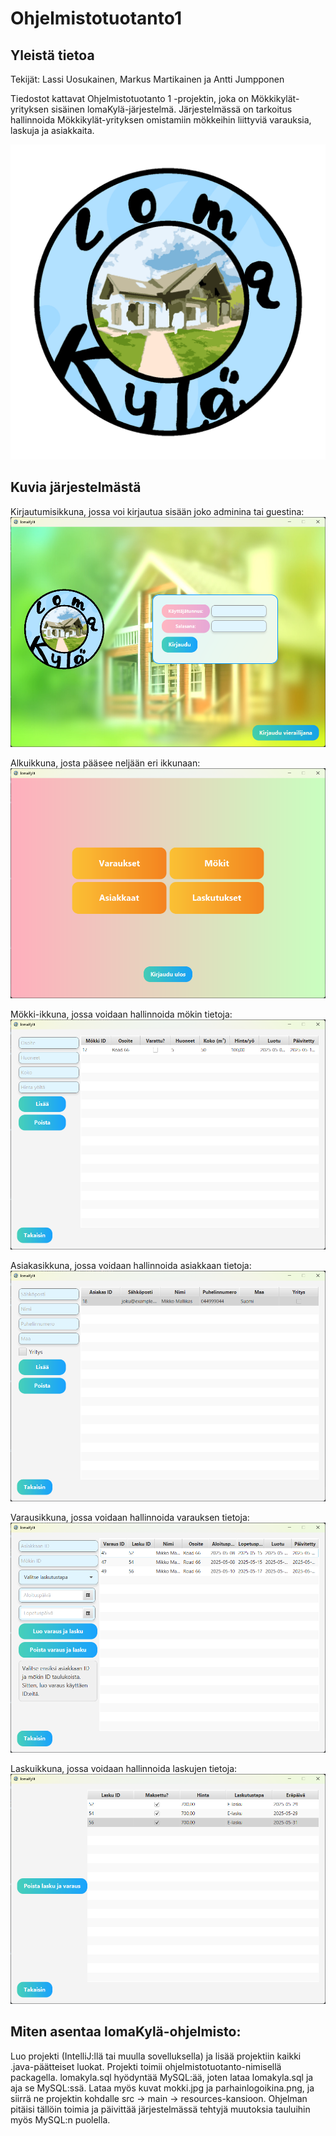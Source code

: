 # Ohjelmistotuotanto1
## Yleistä tietoa
Tekijät: Lassi Uosukainen, Markus Martikainen ja Antti Jumpponen

Tiedostot kattavat Ohjelmistotuotanto 1 -projektin, joka on Mökkikylät-yrityksen sisäinen lomaKylä-järjestelmä. Järjestelmässä on tarkoitus hallinnoida Mökkikylät-yrityksen omistamiin mökkeihin liittyviä varauksia, laskuja ja asiakkaita.

![lomaKylän logo](https://github.com/maraiko/Ohjelmistotuotanto1/blob/main/parhainlogoikina.png?raw=true)

## Kuvia järjestelmästä
Kirjautumisikkuna, jossa voi kirjautua sisään joko adminina tai guestina:
![lomaKylän Loginikkuna](https://github.com/maraiko/Ohjelmistotuotanto1/blob/main/kuvat/loginikkuna.png)

Alkuikkuna, josta pääsee neljään eri ikkunaan:
![lomaKylän Alkuikkuna](https://github.com/maraiko/Ohjelmistotuotanto1/blob/main/kuvat/alkuikkuna.png)

Mökki-ikkuna, jossa voidaan hallinnoida mökin tietoja:
![lomaKylän Mökkiikkuna](https://github.com/maraiko/Ohjelmistotuotanto1/blob/main/kuvat/mokkikkuna.png)

Asiakasikkuna, jossa voidaan hallinnoida asiakkaan tietoja:
![lomaKylän Asiakasikkuna](https://github.com/maraiko/Ohjelmistotuotanto1/blob/main/kuvat/asiakasikkuna.png)

Varausikkuna, jossa voidaan hallinnoida varauksen tietoja:
![lomaKylän Varausikkuna](https://github.com/maraiko/Ohjelmistotuotanto1/blob/main/kuvat/varausikkuna.png)

Laskuikkuna, jossa voidaan hallinnoida laskujen tietoja:
![lomaKylän Laskuikkuna](https://github.com/maraiko/Ohjelmistotuotanto1/blob/main/kuvat/laskuikkuna.png)

## Miten asentaa lomaKylä-ohjelmisto:
Luo projekti (IntelliJ:llä tai muulla sovelluksella) ja lisää projektiin kaikki .java-päätteiset luokat. Projekti toimii ohjelmistotuotanto-nimisellä packagella. lomakyla.sql hyödyntää MySQL:ää, joten lataa lomakyla.sql ja aja se MySQL:ssä. Lataa myös kuvat mokki.jpg ja parhainlogoikina.png, ja siirrä ne projektin kohdalle src -> main -> resources-kansioon. Ohjelman pitäisi tällöin toimia ja päivittää järjestelmässä tehtyjä muutoksia tauluihin myös MySQL:n puolella.
